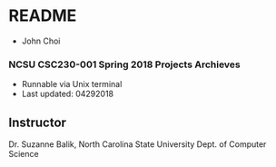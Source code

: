 # README #

* John Choi

### NCSU CSC230-001 Spring 2018 Projects Archieves ###

* Runnable via Unix terminal
* Last updated: 04292018

## Instructor
Dr. Suzanne Balik, North Carolina State University Dept. of Computer Science
